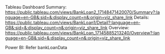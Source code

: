 Tableau Dashboard
Summary: https://public.tableau.com/views/BankLoan2_17148471420070/Summary?:language=en-GB&:sid=&:display_count=n&:origin=viz_share_link
Details: https://public.tableau.com/views/BankLoan1/Detail?:language=en-GB&:sid=&:display_count=n&:origin=viz_share_link
Overview: https://public.tableau.com/views/BankLoan_17145885213240/Overview?:language=en-GB&:sid=&:display_count=n&:origin=viz_share_link

Power BI: 
Refer bankLoanData
